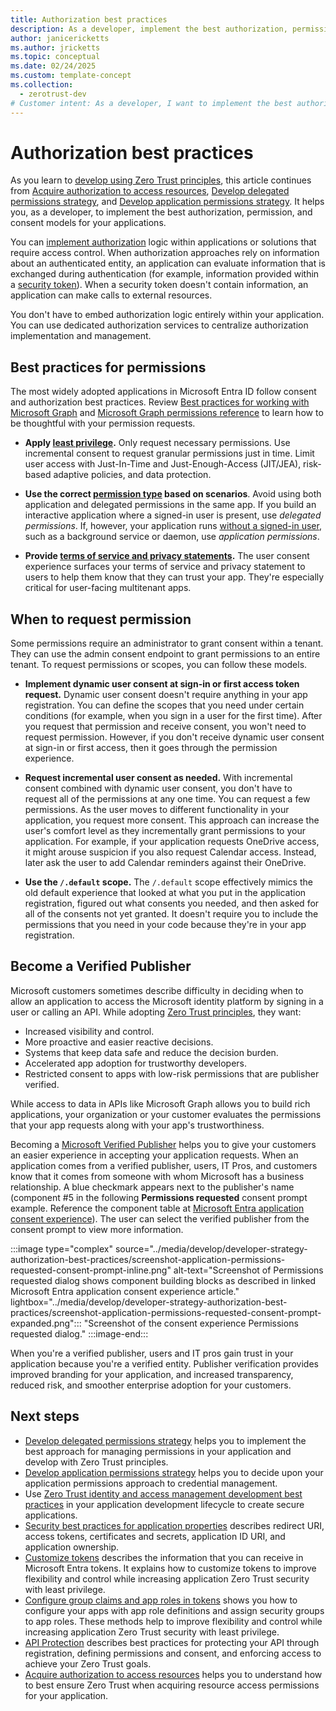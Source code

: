 ```yaml
---
title: Authorization best practices
description: As a developer, implement the best authorization, permission, and consent models for your applications.
author: janicericketts
ms.author: jricketts
ms.topic: conceptual
ms.date: 02/24/2025
ms.custom: template-concept
ms.collection:
  - zerotrust-dev
# Customer intent: As a developer, I want to implement the best authorization, permission, and consent models for my applications.
---
```

# Authorization best practices

As you learn to [develop using Zero Trust principles](overview.md), this article continues from [Acquire authorization to access resources](acquire-application-authorization-to-access-resources.md), [Develop delegated permissions strategy](developer-strategy-delegated-permission.md), and [Develop application permissions strategy](developer-strategy-application-permissions.md). It helps you, as a developer, to implement the best authorization, permission, and consent models for your applications.

You can [implement authorization](/entra/identity-platform/authorization-basics#implementing-authorization) logic within applications or solutions that require access control. When authorization approaches rely on information about an authenticated entity, an application can evaluate information that is exchanged during authentication (for example, information provided within a [security token](/entra/identity-platform/security-tokens)). When a security token doesn't contain information, an application can make calls to external resources.

You don't have to embed authorization logic entirely within your application. You can use dedicated authorization services to centralize authorization implementation and management.

## Best practices for permissions

The most widely adopted applications in Microsoft Entra ID follow consent and authorization best practices. Review [Best practices for working with Microsoft Graph](/graph/best-practices-concept) and [Microsoft Graph permissions reference](/graph/permissions-reference) to learn how to be thoughtful with your permission requests.

- **Apply [least privilege](/entra/identity-platform/secure-least-privileged-access).** Only request necessary permissions. Use incremental consent to request granular permissions just in time. Limit user access with Just-In-Time and Just-Enough-Access (JIT/JEA), risk-based adaptive policies, and data protection.

- **Use the correct [permission type](/entra/identity-platform/permissions-consent-overview) based on scenarios**. Avoid using both application and delegated permissions in the same app. If you build an interactive application where a signed-in user is present, use *delegated permissions*. If, however, your application runs [without a signed-in user](identity-non-user-applications.md), such as a background service or daemon, use *application permissions*.

- **Provide [terms of service and privacy statements](/entra/identity-platform/howto-add-terms-of-service-privacy-statement).** The user consent experience surfaces your terms of service and privacy statement to users to help them know that they can trust your app. They're especially critical for user-facing multitenant apps.

## When to request permission

Some permissions require an administrator to grant consent within a tenant. They can use the admin consent endpoint to grant permissions to an entire tenant. To request permissions or scopes, you can follow these models.

- **Implement dynamic user consent at sign-in or first access token request.** Dynamic user consent doesn't require anything in your app registration. You can define the scopes that you need under certain conditions (for example, when you sign in a user for the first time). After you request that permission and receive consent, you won't need to request permission. However, if you don't receive dynamic user consent at sign-in or first access, then it goes through the permission experience.

- **Request incremental user consent as needed.** With incremental consent combined with dynamic user consent, you don't have to request all of the permissions at any one time. You can request a few permissions. As the user moves to different functionality in your application, you request more consent. This approach can increase the user's comfort level as they incrementally grant permissions to your application. For example, if your application requests OneDrive access, it might arouse suspicion if you also request Calendar access. Instead, later ask the user to add Calendar reminders against their OneDrive.

- **Use the `/.default` scope.** The `/.default` scope effectively mimics the old default experience that looked at what you put in the application registration, figured out what consents you needed, and then asked for all of the consents not yet granted. It doesn't require you to include the permissions that you need in your code because they're in your app registration.

## Become a Verified Publisher

Microsoft customers sometimes describe difficulty in deciding when to allow an application to access the Microsoft identity platform by signing in a user or calling an API. While adopting [Zero Trust principles](../zero-trust-overview.md), they want:

- Increased visibility and control.
- More proactive and easier reactive decisions.
- Systems that keep data safe and reduce the decision burden.
- Accelerated app adoption for trustworthy developers.
- Restricted consent to apps with low-risk permissions that are publisher verified.

While access to data in APIs like Microsoft Graph allows you to build rich applications, your organization or your customer evaluates the permissions that your app requests along with your app's trustworthiness.

Becoming a [Microsoft Verified Publisher](/entra/identity-platform/publisher-verification-overview) helps you to give your customers an easier experience in accepting your application requests. When an application comes from a verified publisher, users, IT Pros, and customers know that it comes from someone with whom Microsoft has a business relationship. A blue checkmark appears next to the publisher's name (component #5 in the following **Permissions requested** consent prompt example. Reference the component table at [Microsoft Entra application consent experience](/entra/identity-platform/application-consent-experience#building-blocks-of-the-consent-prompt)). The user can select the verified publisher from the consent prompt to view more information.

:::image type="complex" source="../media/develop/developer-strategy-authorization-best-practices/screenshot-application-permissions-requested-consent-prompt-inline.png" alt-text="Screenshot of Permissions requested dialog shows component building blocks as described in linked Microsoft Entra application consent experience article." lightbox="../media/develop/developer-strategy-authorization-best-practices/screenshot-application-permissions-requested-consent-prompt-expanded.png":::
   "Screenshot of the consent experience Permissions requested dialog."
:::image-end:::

When you're a verified publisher, users and IT pros gain trust in your application because you're a verified entity. Publisher verification provides improved branding for your application, and increased transparency, reduced risk, and smoother enterprise adoption for your
customers.

## Next steps

- [Develop delegated permissions strategy](developer-strategy-delegated-permission.md) helps you to implement the best approach for managing permissions in your application and develop with Zero Trust principles.
- [Develop application permissions strategy](developer-strategy-application-permissions.md) helps you to decide upon your application permissions approach to credential management.
- Use [Zero Trust identity and access management development best practices](identity-iam-development-best-practices.md) in your application development lifecycle to create secure applications.
- [Security best practices for application properties](/entra/identity-platform/security-best-practices-for-app-registration) describes redirect URI, access tokens, certificates and secrets, application ID URI, and application ownership.
- [Customize tokens](zero-trust-token-customization.md) describes the information that you can receive in Microsoft Entra tokens. It explains how to customize tokens to improve flexibility and control while increasing application Zero Trust security with least privilege.
- [Configure group claims and app roles in tokens](configure-tokens-group-claims-app-roles.md) shows you how to configure your apps with app role definitions and assign security groups to app roles. These methods help to improve flexibility and control while increasing application Zero Trust security with least privilege.
- [API Protection](protect-api.md) describes best practices for protecting your API through registration, defining permissions and consent, and enforcing access to achieve your Zero Trust goals.
- [Acquire authorization to access resources](acquire-application-authorization-to-access-resources.md) helps you to understand how to best ensure Zero Trust when acquiring resource access permissions for your application.
